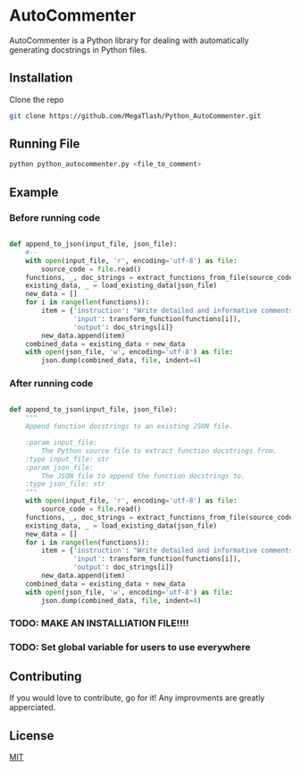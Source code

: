 # AutoCommenter

AutoCommenter is a Python library for dealing with automatically generating docstrings in Python files.

## Installation

Clone the repo

```bash
git clone https://github.com/MegaTlash/Python_AutoCommenter.git
```

## Running File
```bash
python python_autocommenter.py <file_to_comment>
```

## Example
### Before running code
```python

def append_to_json(input_file, json_file):
    #--
    with open(input_file, 'r', encoding='utf-8') as file:
        source_code = file.read()
    functions, _, doc_strings = extract_functions_from_file(source_code)
    existing_data, _ = load_existing_data(json_file)
    new_data = []
    for i in range(len(functions)):
        item = {'instruction': "Write detailed and informative comments for the Python function provided. The comments should include a high-level overview of the function's purpose, detailed descriptions of each parameter and what they represent, an explanation of the function's return values, and a line-by-line breakdown of what each part of the code does. The goal is to make the function's operation clear and understandable for someone who may be unfamiliar with the code.", 
                'input': transform_function(functions[i]), 
                'output': doc_strings[i]}
        new_data.append(item)
    combined_data = existing_data + new_data
    with open(json_file, 'w', encoding='utf-8') as file:
        json.dump(combined_data, file, indent=4)

```
### After running code
```python

def append_to_json(input_file, json_file):
    """
    Append function docstrings to an existing JSON file.

    :param input_file:
        The Python source file to extract function docstrings from.
    :type input_file: str
    :param json_file:
        The JSON file to append the function docstrings to.
    :type json_file: str
    """
    with open(input_file, 'r', encoding='utf-8') as file:
        source_code = file.read()
    functions, _, doc_strings = extract_functions_from_file(source_code)
    existing_data, _ = load_existing_data(json_file)
    new_data = []
    for i in range(len(functions)):
        item = {'instruction': "Write detailed and informative comments for the Python function provided. The comments should include a high-level overview of the function's purpose, detailed descriptions of each parameter and what they represent, an explanation of the function's return values, and a line-by-line breakdown of what each part of the code does. The goal is to make the function's operation clear and understandable for someone who may be unfamiliar with the code.", 
                'input': transform_function(functions[i]), 
                'output': doc_strings[i]}
        new_data.append(item)
    combined_data = existing_data + new_data
    with open(json_file, 'w', encoding='utf-8') as file:
        json.dump(combined_data, file, indent=4)

```

### TODO: MAKE AN INSTALLIATION FILE!!!!
### TODO: Set global variable for users to use everywhere 

## Contributing

If you would love to contribute, go for it! Any improvments are greatly apperciated.


## License

[MIT](https://choosealicense.com/licenses/mit/)

